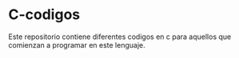 # C-codigos
Este repositorio contiene diferentes codigos en c para aquellos que comienzan a programar en este lenguaje.

